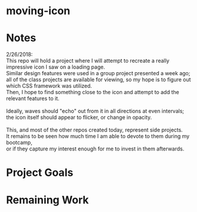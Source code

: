 # moving-icon

# Notes
2/26/2018:<br>
This repo will hold a project where I will attempt to recreate a really impressive icon I saw on a loading page.<br>
Similar design features were used in a group project presented a week ago;<br>
all of the class projects are available for viewing, so my hope is to figure out which CSS framework was utilized.<br>
Then, I hope to find something close to the icon and attempt to add the relevant features to it.<br>
<br>
Ideally, waves should "echo" out from it in all directions at even intervals;<br>
the icon itself should appear to flicker, or change in opacity.<br>
<br>
This, and most of the other repos created today, represent side projects.<br>
It remains to be seen how much time I am able to devote to them during my bootcamp,<br>
or if they capture my interest enough for me to invest in them afterwards.<br>

# Project Goals

# Remaining Work
